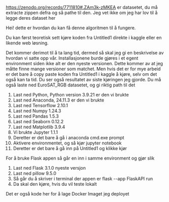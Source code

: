 https://zenodo.org/records/7711810#.ZAm3k-zMKEA
er datasetet, du må extracte zippen defra og så pathe til den. Jeg vet ikke om jeg har lov til å legge deres dataset her

Hei! dette er hvordan du kan få denne algoritmen til å fungere.

Du kan først teoretisk sett kjøre koden fra Untitled1 direkte i kaggle eller en likende web løsning.

Det kommer derimot til å ta lang tid, dermed så skal jeg gi en beskrivelse av hvordan vi satte opp vår. Installasjonene burde gjøres i et egent environment siden ikke alt er den nyeste versionen.
Dette kommer av at jeg måtte finne mange versioner som matchet.
Men hvis det er for mye arbeid er det bare å copy paste koden fra Untitled1 i kaggle å kjøre, selv om det også kan ta tid.
Du ser også resultatet av siste kjøringen jeg gjorde.
Du må også laste ned EuroSAT_RGB datasetet, og gi riktig path til det

 1. Last ned Python, Python version 3.9.21 er den vi brukte
 2. Last ned Anaconda, 24.11.3 er den vi brukte
 3. Last ned Tensorflow 2.10.1
 4. Last ned Numpy 1.24.3
 5. Last ned Pandas 1.5.3
 6. Last ned Seaborn 0.12.2
 7. Last ned Matplotlib 3.9.4
 8. Vi brukte Jupyter 1.1.1
 9. Deretter er det bare å gå i anaconda cmd.exe prompt
 10. Aktivere environmentet, og så kjør jupyter notebook
 11. Deretter er det bare å gå inn på Untitled1 og klikke kjør

For å bruke Flask appen så går en inn i samme environment og gjør slik
  1. Last ned Flask 3.1.0 nyeste versjon
  2. Last ned pillow 9.5.0
  3. Så går du å skriver i terminal der appen er flask --app FlaskAPI run
  4. Da skal den kjøre, hvis du vil teste lokalt

Det er også kode her for å lage Docker Imaget jeg deployet


